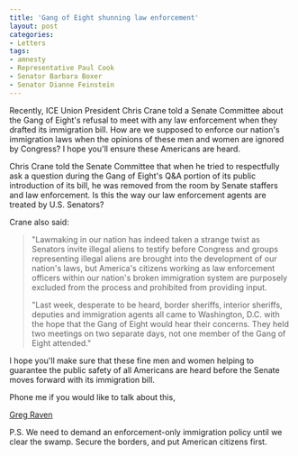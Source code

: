 ```yaml
---
title: 'Gang of Eight shunning law enforcement'
layout: post
categories:
- Letters
tags:
- amnesty
- Representative Paul Cook
- Senator Barbara Boxer
- Senator Dianne Feinstein
---
```


Recently, ICE Union President Chris Crane told a Senate Committee about the Gang of Eight's refusal to meet with any law enforcement when they drafted its immigration bill. How are we supposed to enforce our nation's immigration laws when the opinions of these men and women are ignored by Congress? I hope you'll ensure these Americans are heard.

Chris Crane told the Senate Committee that when he tried to respectfully ask a question during the Gang of Eight's Q&amp;A portion of its public introduction of its bill, he was removed from the room by Senate staffers and law enforcement. Is this the way our law enforcement agents are treated by U.S. Senators?

Crane also said:

> "Lawmaking in our nation has indeed taken a strange twist as Senators invite illegal aliens to testify before Congress and groups representing illegal aliens are brought into the development of our nation's laws, but America's citizens working as law enforcement officers within our nation's broken immigration system are purposely excluded from the process and prohibited from providing input.
> 
> "Last week, desperate to be heard, border sheriffs, interior sheriffs, deputies and immigration agents all came to Washington, D.C. with the hope that the Gang of Eight would hear their concerns. They held two meetings on two separate days, not one member of the Gang of Eight attended."

I hope you'll make sure that these fine men and women helping to guarantee the public safety of all Americans are heard before the Senate moves forward with its immigration bill.

Phone me if you would like to talk about this,

[Greg Raven](https://www.gregraven.org/)

P.S. We need to demand an enforcement-only immigration policy until we clear the swamp. Secure the borders, and put American citizens first.